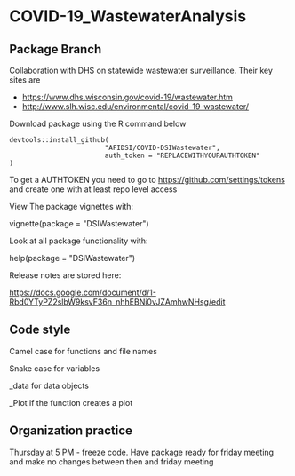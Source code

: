 # COVID-19_WastewaterAnalysis
## Package Branch
 
Collaboration with DHS on statewide wastewater surveillance. Their key sites are
 
- <https://www.dhs.wisconsin.gov/covid-19/wastewater.htm>
- <http://www.slh.wisc.edu/environmental/covid-19-wastewater/>
 
 
Download package using the R command below
```
devtools::install_github(
                        "AFIDSI/COVID-DSIWastewater",
                        auth_token = "REPLACEWITHYOURAUTHTOKEN"
)
```
 
To get a AUTHTOKEN you need to go to https://github.com/settings/tokens and create one with at least repo level access
 
View The package vignettes with:
 
vignette(package = "DSIWastewater")

Look at all package functionality with:

help(package = "DSIWastewater")
 
Release notes are stored here:
 
https://docs.google.com/document/d/1-Rbd0YTyPZ2slbW9ksvF36n_nhhEBNi0vJZAmhwNHsg/edit
 
## Code style
 
Camel case for functions and file names
 
Snake case for variables
 
_data for data objects

_Plot if the function creates a plot

## Organization practice
 
Thursday at 5 PM - freeze code. Have package ready for friday meeting and make no changes between then and friday meeting
